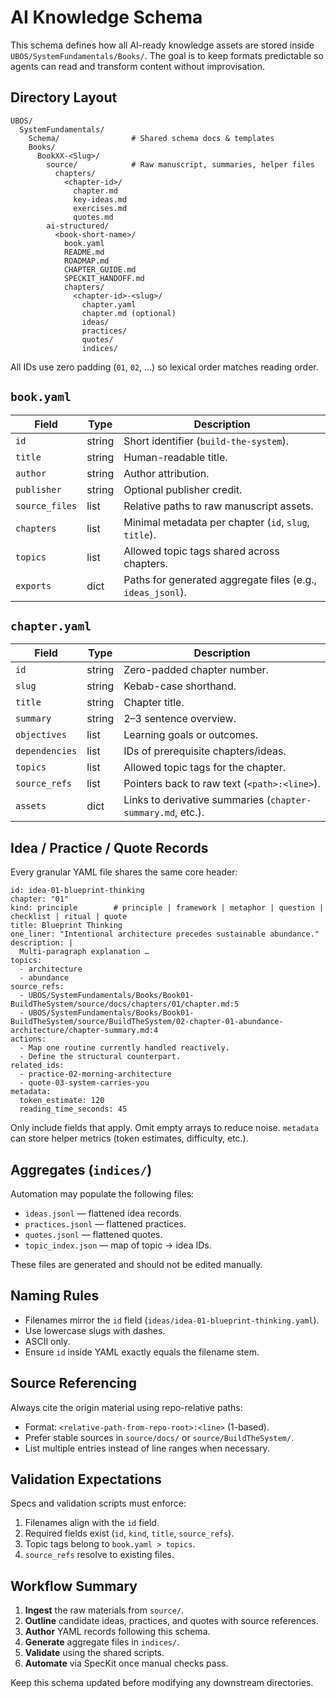 # AI Knowledge Schema

This schema defines how all AI-ready knowledge assets are stored inside `UBOS/SystemFundamentals/Books/`. The goal is to keep formats predictable so agents can read and transform content without improvisation.

## Directory Layout

```
UBOS/
  SystemFundamentals/
    Schema/                # Shared schema docs & templates
    Books/
      BookXX-<Slug>/
        source/            # Raw manuscript, summaries, helper files
          chapters/
            <chapter-id>/
              chapter.md
              key-ideas.md
              exercises.md
              quotes.md
        ai-structured/
          <book-short-name>/
            book.yaml
            README.md
            ROADMAP.md
            CHAPTER_GUIDE.md
            SPECKIT_HANDOFF.md
            chapters/
              <chapter-id>-<slug>/
                chapter.yaml
                chapter.md (optional)
                ideas/
                practices/
                quotes/
                indices/
```

All IDs use zero padding (`01`, `02`, …) so lexical order matches reading order.

## `book.yaml`
| Field | Type | Description |
|-------|------|-------------|
| `id` | string | Short identifier (`build-the-system`). |
| `title` | string | Human-readable title. |
| `author` | string | Author attribution. |
| `publisher` | string | Optional publisher credit. |
| `source_files` | list | Relative paths to raw manuscript assets. |
| `chapters` | list | Minimal metadata per chapter (`id`, `slug`, `title`). |
| `topics` | list | Allowed topic tags shared across chapters. |
| `exports` | dict | Paths for generated aggregate files (e.g., `ideas_jsonl`). |

## `chapter.yaml`
| Field | Type | Description |
|-------|------|-------------|
| `id` | string | Zero-padded chapter number. |
| `slug` | string | Kebab-case shorthand. |
| `title` | string | Chapter title. |
| `summary` | string | 2–3 sentence overview. |
| `objectives` | list | Learning goals or outcomes. |
| `dependencies` | list | IDs of prerequisite chapters/ideas. |
| `topics` | list | Allowed topic tags for the chapter. |
| `source_refs` | list | Pointers back to raw text (`<path>:<line>`). |
| `assets` | dict | Links to derivative summaries (`chapter-summary.md`, etc.). |

## Idea / Practice / Quote Records
Every granular YAML file shares the same core header:

```
id: idea-01-blueprint-thinking
chapter: "01"
kind: principle        # principle | framework | metaphor | question | checklist | ritual | quote
title: Blueprint Thinking
one_liner: "Intentional architecture precedes sustainable abundance."
description: |
  Multi-paragraph explanation …
topics:
  - architecture
  - abundance
source_refs:
  - UBOS/SystemFundamentals/Books/Book01-BuildTheSystem/source/docs/chapters/01/chapter.md:5
  - UBOS/SystemFundamentals/Books/Book01-BuildTheSystem/source/BuildTheSystem/02-chapter-01-abundance-architecture/chapter-summary.md:4
actions:
  - Map one routine currently handled reactively.
  - Define the structural counterpart.
related_ids:
  - practice-02-morning-architecture
  - quote-03-system-carries-you
metadata:
  token_estimate: 120
  reading_time_seconds: 45
```

Only include fields that apply. Omit empty arrays to reduce noise. `metadata` can store helper metrics (token estimates, difficulty, etc.).

## Aggregates (`indices/`)
Automation may populate the following files:
- `ideas.jsonl` — flattened idea records.
- `practices.jsonl` — flattened practices.
- `quotes.jsonl` — flattened quotes.
- `topic_index.json` — map of topic → idea IDs.

These files are generated and should not be edited manually.

## Naming Rules
- Filenames mirror the `id` field (`ideas/idea-01-blueprint-thinking.yaml`).
- Use lowercase slugs with dashes.
- ASCII only.
- Ensure `id` inside YAML exactly equals the filename stem.

## Source Referencing
Always cite the origin material using repo-relative paths:
- Format: `<relative-path-from-repo-root>:<line>` (1-based).
- Prefer stable sources in `source/docs/` or `source/BuildTheSystem/`.
- List multiple entries instead of line ranges when necessary.

## Validation Expectations
Specs and validation scripts must enforce:
1. Filenames align with the `id` field.
2. Required fields exist (`id`, `kind`, `title`, `source_refs`).
3. Topic tags belong to `book.yaml > topics`.
4. `source_refs` resolve to existing files.

## Workflow Summary
1. **Ingest** the raw materials from `source/`.
2. **Outline** candidate ideas, practices, and quotes with source references.
3. **Author** YAML records following this schema.
4. **Generate** aggregate files in `indices/`.
5. **Validate** using the shared scripts.
6. **Automate** via SpecKit once manual checks pass.

Keep this schema updated before modifying any downstream directories.
